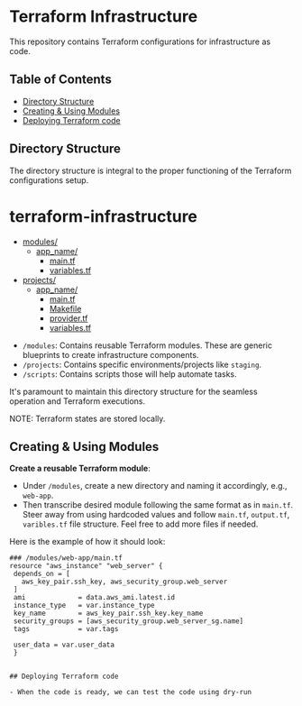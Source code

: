 # Terraform Infrastructure

This repository contains Terraform configurations for infrastructure as code.

## Table of Contents

- [Directory Structure](#directory-structure)
- [Creating & Using Modules](#creating-using-modules)
- [Deploying Terraform code](#deploying-terraform-code)


## Directory Structure

The directory structure is integral to the proper functioning of the Terraform configurations setup.

# terraform-infrastructure

* [modules/](./terraform-infrastructure/modules)
  * [app_name/](./terraform-infrastructure/modules/ec2)
    * [main.tf](./terraform-infrastructure/ec2/main.tf)
    * [variables.tf](./terraform-infrastructure/modules/ec2/variables.tf)
* [projects/](./terraform-infrastructure//projects)
  * [app_name/](./terraform-infrastructure//projects/ec2-app)
    * [main.tf](./terraform-infrastructure//projects/ec2-app/main.tf)
    * [Makefile](./terraform-infrastructure//projects/ec2-app/Makefile)
    * [provider.tf](./terraform-infrastacture/projects/project-name/provider.tf)
    * [variables.tf](./terraform-infrastructure/modules/ec2/variables.tf)




- `/modules`: Contains reusable Terraform modules. These are generic blueprints to create infrastructure components.
- `/projects`: Contains specific environments/projects like `staging`. 
- `/scripts`: Contains scripts those will help automate tasks. 


It's paramount to maintain this directory structure for the seamless operation and Terraform executions.

NOTE: Terraform states are stored locally.

## Creating & Using Modules
   

 **Create a reusable  Terraform module**:

   - Under `/modules`, create a new directory and naming it accordingly, e.g., `web-app`.
   - Then transcribe desired module following the same format as in `main.tf`. Steer away from using hardcoded values and follow `main.tf`, `output.tf`, `varibles.tf` file structure. Feel free to add more files if needed.
   
   Here is the example of how it should look:

   ```hcl
   ### /modules/web-app/main.tf
   resource "aws_instance" "web_server" {
    depends_on = [
      aws_key_pair.ssh_key, aws_security_group.web_server
    ]
    ami             = data.aws_ami.latest.id
    instance_type   = var.instance_type
    key_name        = aws_key_pair.ssh_key.key_name
    security_groups = [aws_security_group.web_server_sg.name]
    tags            = var.tags

    user_data = var.user_data
    }


## Deploying Terraform code
    
  - When the code is ready, we can test the code using dry-run